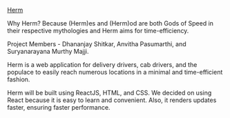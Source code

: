 [Herm](https://github.com/dshitkar/HermPDX#HermPDX)

Why Herm? Because (Herm)es and (Herm)od are both Gods of Speed in their respective mythologies and Herm aims for time-efficiency.

Project Members - Dhananjay Shitkar, Anvitha Pasumarthi, and Suryanarayana Murthy Majji.

Herm is a web application for delivery drivers, cab drivers, and the populace to easily reach numerous locations in a minimal and time-efficient fashion.

Herm will be built using ReactJS, HTML, and CSS. We decided on using React because it is easy to learn and convenient. Also, it renders updates faster, ensuring faster performance.
